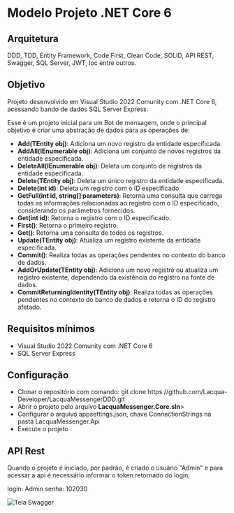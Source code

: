 # Modelo Projeto .NET Core 6

## Arquitetura

DDD, TDD, Entity Framework, Code First, Clean Code, SOLID, API REST, Swagger, SQL Server, JWT, Ioc entre outros.

## Objetivo
Projeto desenvolvido em Visual Studio 2022 Comunity com .NET Core 6, acessando bando de dados SQL Server Express.

Esse é um projeto inicial para um Bot de mensagem, onde o principal objetivo é criar uma abstração de dados para as operações de: 

<ul>
<li><b>Add(TEntity obj)</b>: Adiciona um novo registro da entidade especificada.</li>
<li><b>AddAll(IEnumerable<TEntity> obj)</b>: Adiciona um conjunto de novos registros da entidade especificada.</li>
<li><b>DeleteAll(IEnumerable<TEntity> obj)</b>: Deleta um conjunto de registros da entidade especificada.</li>
<li><b>Delete(TEntity obj)</b>: Deleta um único registro da entidade especificada.</li>
<li><b>Delete(int id)</b>: Deleta um registro com o ID especificado.</li>
<li><b>GetFull(int id, string[] parameters)</b>: Retorna uma consulta que carrega todas as informações relacionadas ao registro com o ID especificado, considerando os parâmetros fornecidos.</li>
<li><b>Get(int id)</b>: Retorna o registro com o ID especificado.</li>
<li><b>First()</b>: Retorna o primeiro registro.</li>
<li><b>Get()</b>: Retorna uma consulta de todos os registros.</li>
<li><b>Update(TEntity obj)</b>: Atualiza um registro existente da entidade especificada.</li>
<li><b>Commit()</b>: Realiza todas as operações pendentes no contexto do banco de dados.</li>
<li><b>AddOrUpdate(TEntity obj)</b>: Adiciona um novo registro ou atualiza um registro existente, dependendo da existência do registro na fonte de dados.</li>
<li><b>CommitReturningIdentity(TEntity obj)</b>: Realiza todas as operações pendentes no contexto do banco de dados e retorna o ID do registro afetado.</li>
</ul>

## Requisitos mínimos

<ul>
<li>Visual Studio 2022 Comunity com .NET Core 6</li>
<li>SQL Server Express</li>
</ul>


## Configuração

<ul>
<li>Clonar o repositório com comando: git clone https://github.com/Lacqua-Developer/LacquaMessengerDDD.git</li>
<li>Abrir o projeto pelo arquivo <b>LacquaMessenger.Core.sln</b>></li>
<li>Configurar o arquivo appsettings.json, chave ConnectionStrings na pasta LacquaMessenger.Api</li>
<li>Execute o projeto</li>
</ul>

## API Rest

Quando o projeto é iniciado, por padrão, é criado o usuário "Admin" e para acessar a api é necessário informar o token retornado do login;

login: Admin
senha: 102030

![Tela Swagger]("./images/API_REST.png")